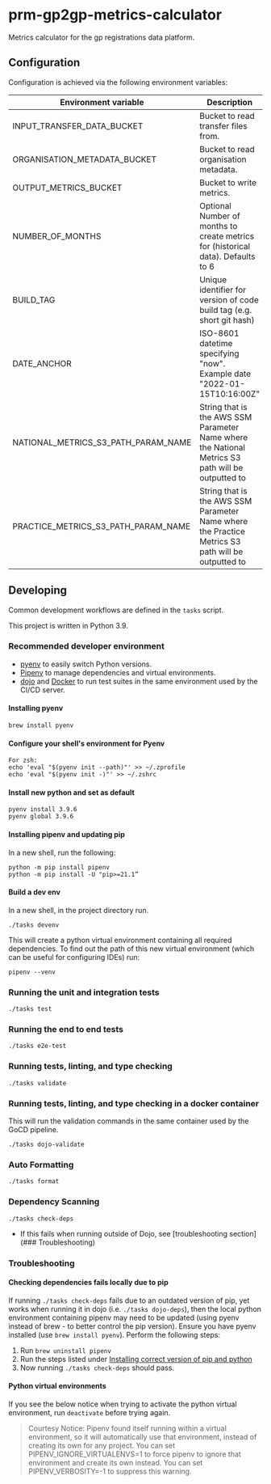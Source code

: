 # prm-gp2gp-metrics-calculator

Metrics calculator for the gp registrations data platform.

## Configuration

Configuration is achieved via the following environment variables:

| Environment variable                     | Description                                                                                       |
|------------------------------------------|---------------------------------------------------------------------------------------------------|
| INPUT_TRANSFER_DATA_BUCKET               | Bucket to read transfer files from.                                                               |
| ORGANISATION_METADATA_BUCKET             | Bucket to read organisation metadata.                                                             |
| OUTPUT_METRICS_BUCKET                    | Bucket to write metrics.                                                                          |
| NUMBER_OF_MONTHS                         | Optional Number of months to create metrics for (historical data). Defaults to 6                  |
| BUILD_TAG                                | Unique identifier for version of code build tag (e.g. short git hash)                             |
| DATE_ANCHOR                              | ISO-8601 datetime specifying "now". Example date "2022-01-15T10:16:00Z"                           |
| NATIONAL_METRICS_S3_PATH_PARAM_NAME      | String that is the AWS SSM Parameter Name where the National Metrics S3 path will be outputted to |
| PRACTICE_METRICS_S3_PATH_PARAM_NAME      | String that is the AWS SSM Parameter Name where the Practice Metrics S3 path will be outputted to |

## Developing

Common development workflows are defined in the `tasks` script.

This project is written in Python 3.9.

### Recommended developer environment

- [pyenv](https://github.com/pyenv/pyenv) to easily switch Python versions.
- [Pipenv](https://pypi.org/project/pipenv/) to manage dependencies and virtual environments.
- [dojo](https://github.com/kudulab/dojo) and [Docker](https://www.docker.com/get-started)
  to run test suites in the same environment used by the CI/CD server.

#### Installing pyenv
```
brew install pyenv
```

#### Configure your shell's environment for Pyenv

```
For zsh:
echo 'eval "$(pyenv init --path)"' >> ~/.zprofile
echo 'eval "$(pyenv init -)"' >> ~/.zshrc
```

#### Install new python and set as default

```
pyenv install 3.9.6
pyenv global 3.9.6
```

#### Installing pipenv and updating pip

In a new shell, run the following:
```
python -m pip install pipenv
python -m pip install -U "pip>=21.1”
```

#### Build a dev env

In a new shell, in the project directory run.

```
./tasks devenv
```

This will create a python virtual environment containing all required dependencies.
To find out the path of this new virtual environment (which can be useful for configuring IDEs) run:
```
pipenv --venv
```

### Running the unit and integration tests

`./tasks test`

### Running the end to end tests

`./tasks e2e-test`

### Running tests, linting, and type checking

`./tasks validate`

### Running tests, linting, and type checking in a docker container

This will run the validation commands in the same container used by the GoCD pipeline.

`./tasks dojo-validate`

### Auto Formatting

`./tasks format`

### Dependency Scanning

`./tasks check-deps`

- If this fails when running outside of Dojo, see [troubleshooting section](### Troubleshooting)

### Troubleshooting

#### Checking dependencies fails locally due to pip

If running `./tasks check-deps` fails due to an outdated version of pip, yet works when running it in dojo (i.e. `./tasks dojo-deps`), then the local python environment containing pipenv may need to be updated (using pyenv instead of brew - to better control the pip version).
Ensure you have pyenv installed (use `brew install pyenv`).
Perform the following steps:

1. Run `brew uninstall pipenv`
2. Run the steps listed under [Installing correct version of pip and python](#installing-correct-version-of-pip-and-python)
3. Now running `./tasks check-deps` should pass.

#### Python virtual environments

If you see the below notice when trying to activate the python virtual environment, run `deactivate` before trying again.

> Courtesy Notice: Pipenv found itself running within a virtual environment, so it will automatically use that environment, instead of creating its own for any project. You can set PIPENV_IGNORE_VIRTUALENVS=1 to force pipenv to ignore that environment and create its own instead. You can set PIPENV_VERBOSITY=-1 to suppress this warning.
